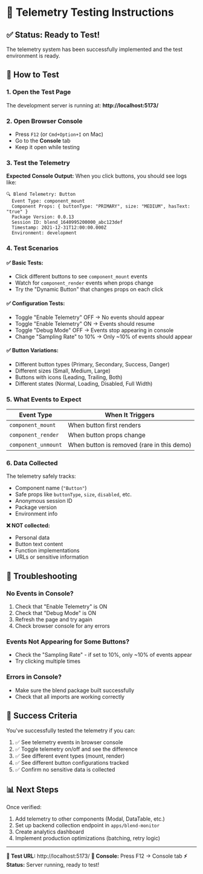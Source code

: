 # 🧪 Telemetry Testing Instructions

## ✅ Status: Ready to Test!

The telemetry system has been successfully implemented and the test environment is ready.

## 🚀 How to Test

### 1. **Open the Test Page**

The development server is running at: **http://localhost:5173/**

### 2. **Open Browser Console**

- Press `F12` (or `Cmd+Option+I` on Mac)
- Go to the **Console** tab
- Keep it open while testing

### 3. **Test the Telemetry**

**Expected Console Output:**
When you click buttons, you should see logs like:

```
🔍 Blend Telemetry: Button
  Event Type: component_mount
  Component Props: { buttonType: "PRIMARY", size: "MEDIUM", hasText: "true" }
  Package Version: 0.0.13
  Session ID: blend_1640995200000_abc123def
  Timestamp: 2021-12-31T12:00:00.000Z
  Environment: development
```

### 4. **Test Scenarios**

#### ✅ **Basic Tests:**

- Click different buttons to see `component_mount` events
- Watch for `component_render` events when props change
- Try the "Dynamic Button" that changes props on each click

#### ✅ **Configuration Tests:**

- Toggle "Enable Telemetry" OFF → No events should appear
- Toggle "Enable Telemetry" ON → Events should resume
- Toggle "Debug Mode" OFF → Events stop appearing in console
- Change "Sampling Rate" to 10% → Only ~10% of events should appear

#### ✅ **Button Variations:**

- Different button types (Primary, Secondary, Success, Danger)
- Different sizes (Small, Medium, Large)
- Buttons with icons (Leading, Trailing, Both)
- Different states (Normal, Loading, Disabled, Full Width)

### 5. **What Events to Expect**

| Event Type          | When It Triggers                           |
| ------------------- | ------------------------------------------ |
| `component_mount`   | When button first renders                  |
| `component_render`  | When button props change                   |
| `component_unmount` | When button is removed (rare in this demo) |

### 6. **Data Collected**

The telemetry safely tracks:

- Component name (`"Button"`)
- Safe props like `buttonType`, `size`, `disabled`, etc.
- Anonymous session ID
- Package version
- Environment info

**❌ NOT collected:**

- Personal data
- Button text content
- Function implementations
- URLs or sensitive information

## 🔧 Troubleshooting

### No Events in Console?

1. Check that "Enable Telemetry" is ON
2. Check that "Debug Mode" is ON
3. Refresh the page and try again
4. Check browser console for any errors

### Events Not Appearing for Some Buttons?

- Check the "Sampling Rate" - if set to 10%, only ~10% of events appear
- Try clicking multiple times

### Errors in Console?

- Make sure the blend package built successfully
- Check that all imports are working correctly

## 🎯 Success Criteria

You've successfully tested the telemetry if you can:

1. ✅ See telemetry events in browser console
2. ✅ Toggle telemetry on/off and see the difference
3. ✅ See different event types (mount, render)
4. ✅ See different button configurations tracked
5. ✅ Confirm no sensitive data is collected

## 📊 Next Steps

Once verified:

1. Add telemetry to other components (Modal, DataTable, etc.)
2. Set up backend collection endpoint in `apps/blend-monitor`
3. Create analytics dashboard
4. Implement production optimizations (batching, retry logic)

---

**🔗 Test URL:** http://localhost:5173/
**📍 Console:** Press F12 → Console tab
**⚡ Status:** Server running, ready to test!
